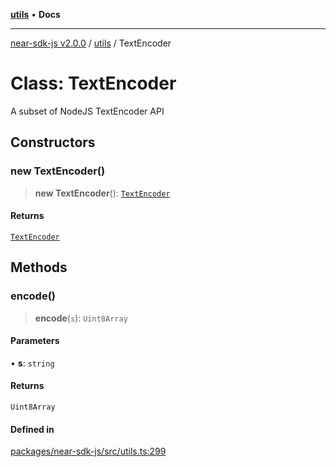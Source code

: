 [**utils**](../README.md) • **Docs**

***

[near-sdk-js v2.0.0](../../packages.md) / [utils](../README.md) / TextEncoder

# Class: TextEncoder

A subset of NodeJS TextEncoder API

## Constructors

### new TextEncoder()

> **new TextEncoder**(): [`TextEncoder`](TextEncoder.md)

#### Returns

[`TextEncoder`](TextEncoder.md)

## Methods

### encode()

> **encode**(`s`): `Uint8Array`

#### Parameters

• **s**: `string`

#### Returns

`Uint8Array`

#### Defined in

[packages/near-sdk-js/src/utils.ts:299](https://github.com/dim-daskalov/near-sdk-js/blob/2106fc51376e2b231e6213142832df3fe72cc201/packages/near-sdk-js/src/utils.ts#L299)
